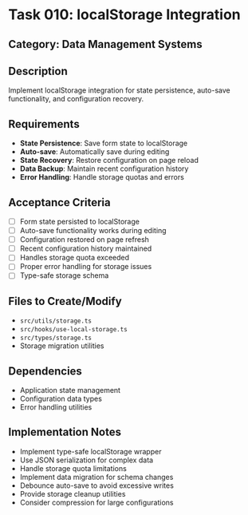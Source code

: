 # Task 010: localStorage Integration

## Category: Data Management Systems

## Description
Implement localStorage integration for state persistence, auto-save functionality, and configuration recovery.

## Requirements
- **State Persistence**: Save form state to localStorage
- **Auto-save**: Automatically save during editing
- **State Recovery**: Restore configuration on page reload
- **Data Backup**: Maintain recent configuration history
- **Error Handling**: Handle storage quotas and errors

## Acceptance Criteria
- [ ] Form state persisted to localStorage
- [ ] Auto-save functionality works during editing
- [ ] Configuration restored on page refresh
- [ ] Recent configuration history maintained
- [ ] Handles storage quota exceeded
- [ ] Proper error handling for storage issues
- [ ] Type-safe storage schema

## Files to Create/Modify
- `src/utils/storage.ts`
- `src/hooks/use-local-storage.ts`
- `src/types/storage.ts`
- Storage migration utilities

## Dependencies
- Application state management
- Configuration data types
- Error handling utilities

## Implementation Notes
- Implement type-safe localStorage wrapper
- Use JSON serialization for complex data
- Handle storage quota limitations
- Implement data migration for schema changes
- Debounce auto-save to avoid excessive writes
- Provide storage cleanup utilities
- Consider compression for large configurations
